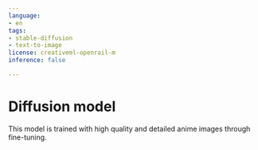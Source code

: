```yaml
---
language:
- en
tags:
- stable-diffusion
- text-to-image
license: creativeml-openrail-m
inference: false

---
```


# Diffusion model
This model is trained with high quality and detailed anime images through fine-tuning.

